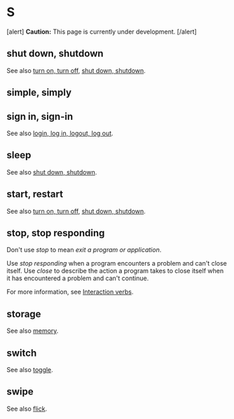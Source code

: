 # S

[alert] **Caution:** This page is currently under development. [/alert]

## shut down, shutdown


See also [turn on, turn off](https://make.wordpress.org/docs/style-guide/word-list/t/#turn-on-turn-off), [shut down, shutdown](#shut-down-shutdown).

## simple, simply

## sign in, sign-in


See also [login, log in, logout, log out](https://make.wordpress.org/docs/style-guide/word-list/l/#login-log-in-logout-log-out).

## sleep

See also [shut down, shutdown](#shut-down-shutdown).

## start, restart


See also [turn on, turn off](https://make.wordpress.org/docs/style-guide/word-list/t/#turn-on-turn-off), [shut down, shutdown](#shut-down-shutdown).

## stop, stop responding

Don't use *stop* to mean *exit a program or application*.

Use *stop responding* when a program encounters a problem and can't close itself. Use *close* to describe the action a program takes to close itself when it has encountered a problem and can't continue.

For more information, see [Interaction verbs](ui-elements.md).

## storage

See also [memory](https://make.wordpress.org/docs/style-guide/word-list/m/#memory).

## switch

See also [toggle](https://make.wordpress.org/docs/style-guide/word-list/t/#toggle).

## swipe


See also [flick](https://make.wordpress.org/docs/style-guide/word-list/f/#flick).
